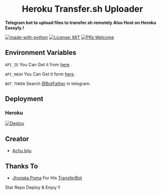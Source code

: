 <h1 align="center">Heroku Transfer.sh Uploader</h1>

<b>Telegram bot to upload files to transfer.sh remotely Also Host on Heroku Eassyly.!</b>



[![made-with-python](https://img.shields.io/badge/Made%20with-Python-1f425f.svg)](https://www.python.org/)
[![License: MIT](https://img.shields.io/badge/License-MIT-yellow.svg)](https://opensource.org/licenses/MIT)
[![PRs Welcome](https://img.shields.io/badge/PRs-welcome-brightgreen.svg?style=flat-square)](http://makeapullrequest.com)


## Environment Variables


`API_ID` You Can Get it from [here](https://my.telegram.org/) .

`API_HASH` You Can Get it form [here](https://my.telegram.org/) .

`BOT_TOKEN` Search [@BotFather](https://t.me/botfather) in telegram.

## Deployment 

### Heroku

[![Deploy](https://www.herokucdn.com/deploy/button.svg)](https://heroku.com/deploy?template=https://github.com/TG-FM-Radio/heroku-Transfer.shUploader/tree/main)




## Creator

- [Achu biju](https://github.com/Achu2234/HentaiMangaBot)


## Thanks To

- [Jhonata Poma](https://github.com/bomba5) For His [TransferBot](https://github.com/bomba5/TransferBot)

Star Repo Deploy & Enjoy !!

